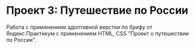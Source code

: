 # Проект 3: Путешествие по России

Работа с применением адоптивной верстки по брифу от Яндекс.Практикум с применением HTML, CSS "Проект о путешествии по России".


